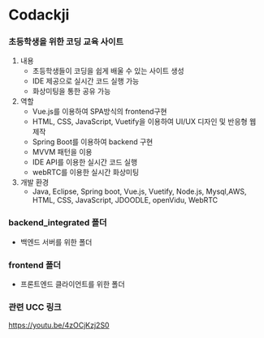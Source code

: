 # Codackji

### 초등학생을 위한 코딩 교육 사이트

1. 내용
   - 초등학생들이 코딩을 쉽게 배울 수 있는 사이트 생성
   - IDE 제공으로 실시간 코드 실행 가능
   - 화상미팅을 통한 공유 가능
2. 역할
   - Vue.js를 이용하여 SPA방식의 frontend구현
   - HTML, CSS, JavaScript, Vuetify을 이용하여 UI/UX 디자인 및 반응형 웹 제작
   - Spring Boot를 이용하여 backend 구현
   - MVVM 패턴을 이용
   - IDE API를 이용한 실시간 코드 실행
   - webRTC를 이용한 실시간 화상미팅
3. 개발 환경
   -  Java, Eclipse, Spring boot, Vue.js, Vuetify, Node.js, Mysql,AWS, HTML, CSS, JavaScript, JDOODLE, openVidu, WebRTC

### backend_integrated 폴더

- 백엔드 서버를 위한 폴더

### frontend 폴더

- 프론트엔드 클라이언트를 위한 폴더

### 관련 UCC 링크
https://youtu.be/4zOCjKzj2S0





